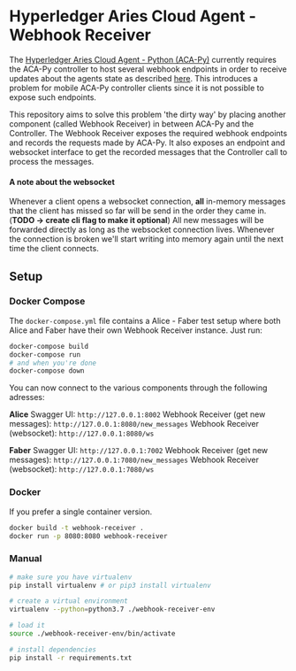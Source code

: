 # Hyperledger Aries Cloud Agent - Webhook Receiver

The [Hyperledger Aries Cloud Agent - Python (ACA-Py)](https://github.com/hyperledger/aries-cloudagent-python/tree/01fc73be644439fa27ab43089353859f08517ba2) currently requires the ACA-Py controller to host several webhook endpoints in order to receive updates about the agents state as described [here](https://github.com/hyperledger/aries-cloudagent-python/blob/01fc73be644439fa27ab43089353859f08517ba2/AdminAPI.md). This introduces a problem for mobile ACA-Py controller clients since it is not possible to expose such endpoints.

This repository aims to solve this problem 'the dirty way' by placing another component (called Webhook Receiver) in between ACA-Py and the Controller. The Webhook Receiver exposes the required webhook endpoints and records the requests made by ACA-Py. It also exposes an endpoint and websocket interface to get the recorded messages that the Controller call to process the messages.

#### A note about the websocket
Whenever a client opens a websocket connection, **all** in-memory messages that the client has missed so far will be send in the order they came in. (**TODO -> create cli flag to make it optional**) All new messages will be forwarded directly as long as the websocket connection lives. Whenever the connection is broken we'll start writing into memory again until the next time the client connects.


## Setup

### Docker Compose
The `docker-compose.yml` file contains a Alice - Faber test setup where both Alice and Faber have their own Webhook Receiver instance. Just run:
```bash
docker-compose build
docker-compose run
# and when you're done
docker-compose down
```

You can now connect to the various components through the following adresses:


**Alice**
Swagger UI: `http://127.0.0.1:8002`
Webhook Receiver (get new messages): `http://127.0.0.1:8080/new_messages`
Webhook Receiver (websocket): `http://127.0.0.1:8080/ws`

**Faber**
Swagger UI: `http://127.0.0.1:7002`
Webhook Receiver (get new messages): `http://127.0.0.1:7080/new_messages`
Webhook Receiver (websocket): `http://127.0.0.1:7080/ws`

### Docker
If you prefer a single container version.

```bash
docker build -t webhook-receiver .
docker run -p 8080:8080 webhook-receiver 
```

### Manual
```bash
# make sure you have virtualenv
pip install virtualenv # or pip3 install virtualenv

# create a virtual environment
virtualenv --python=python3.7 ./webhook-receiver-env

# load it
source ./webhook-receiver-env/bin/activate

# install dependencies
pip install -r requirements.txt
```